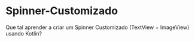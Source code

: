 # Spinner-Customizado
Que tal aprender a criar um Spinner Customizado (TextView + ImageView) usando Kotlin?
